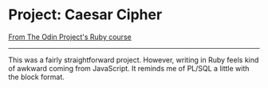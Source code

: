 # Project: Caesar Cipher
[From The Odin Project's Ruby course](https://www.theodinproject.com/lessons/ruby-caesar-cipher)

---

This was a fairly straightforward project. However, writing in Ruby feels kind of awkward coming from JavaScript. It reminds me of PL/SQL a little with the block format.
